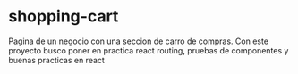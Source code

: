 # shopping-cart
Pagina de un negocio con una seccion de carro de compras. Con este proyecto busco poner en practica react routing, pruebas de componentes y  buenas practicas en react
